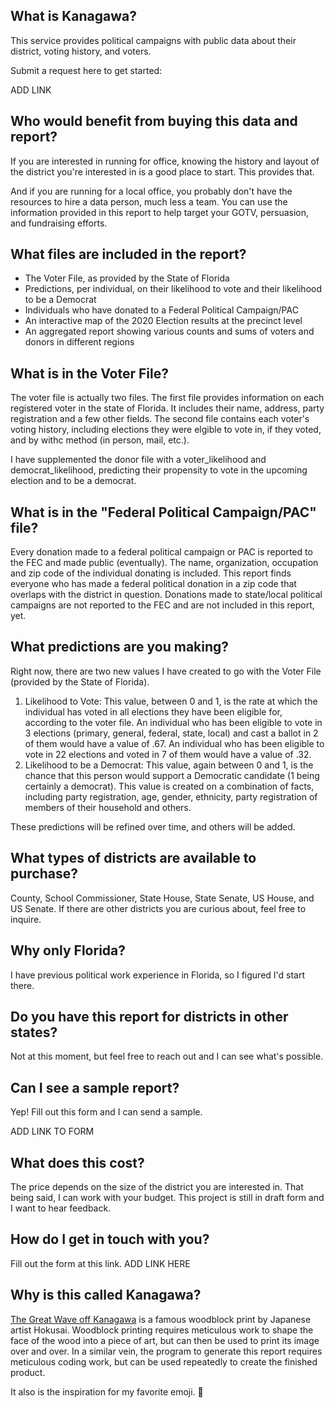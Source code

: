 ## What is Kanagawa?

This service provides political campaigns with public data about their district, voting history, and voters. 

Submit a request here to get started:

ADD LINK

## Who would benefit from buying this data and report?

If you are interested in running for office, knowing the history and layout of the district you're interested in is a good place to start. This provides that.

And if you are running for a local office, you probably don't have the resources to hire a data person, much less a team. You can use the information provided in this report to help target your GOTV, persuasion, and fundraising efforts.

## What files are included in the report?

* The Voter File, as provided by the State of Florida
* Predictions, per individual, on their likelihood to vote and their likelihood to be a Democrat
* Individuals who have donated to a Federal Political Campaign/PAC
* An interactive map of the 2020 Election results at the precinct level
* An aggregated report showing various counts and sums of voters and donors in different regions

## What is in the Voter File?

The voter file is actually two files. The first file provides information on each registered voter in the state of Florida. It includes their name, address, party registration and a few other fields. The second file contains each voter's voting history, including elections they were elgible to vote in, if they voted, and by withc method (in person, mail, etc.).

I have supplemented the donor file with a voter_likelihood and democrat_likelihood, predicting their propensity to vote in the upcoming election and to be a democrat.

## What is in the "Federal Political Campaign/PAC" file?

Every donation made to a federal political campaign or PAC is reported to the FEC and made public (eventually). The name, organization, occupation and zip code of the individual donating is included. This report finds everyone who has made a federal political donation in a zip code that overlaps with the district in question. Donations made to state/local political campaigns are not reported to the FEC and are not included in this report, yet.

## What predictions are you making?

Right now, there are two new values I have created to go with the Voter File (provided by the State of Florida).

1. Likelihood to Vote: This value, between 0 and 1, is the rate at which the individual has voted in all elections they have been eligible for, according to the voter file. An individual who has been eligible to vote in 3 elections (primary, general, federal, state, local) and cast a ballot in 2 of them would have a value of .67. An individual who has been eligible to vote in 22 elections and voted in 7 of them would have a value of .32.
2. Likelihood to be a Democrat: This value, again between 0 and 1, is the chance that this person would support a Democratic candidate (1 being certainly a democrat). This value is created on a combination of facts, including party registration, age, gender, ethnicity, party registration of members of their household and others.

These predictions will be refined over time, and others will be added.

## What types of districts are available to purchase?

County, School Commissioner, State House, State Senate, US House, and US Senate. If there are other districts you are curious about, feel free to inquire.

## Why only Florida?

I have previous political work experience in Florida, so I figured I'd start there.

## Do you have this report for districts in other states?

Not at this moment, but feel free to reach out and I can see what's possible.

## Can I see a sample report?

Yep! Fill out this form and I can send a sample.

ADD LINK TO FORM

## What does this cost?

The price depends on the size of the district you are interested in. That being said, I can work with your budget. This project is still in draft form and I want to hear feedback.

## How do I get in touch with you?

Fill out the form at this link. ADD LINK HERE

## Why is this called Kanagawa?

[The Great Wave off Kanagawa](https://en.wikipedia.org/wiki/The_Great_Wave_off_Kanagawa) is a famous woodblock print by Japanese artist Hokusai. Woodblock printing requires meticulous work to shape the face of the wood into a piece of art, but can then be used to print its image over and over. In a similar vein, the program to generate this report requires meticulous coding work, but can be used repeatedly to create the finished product.

It also is the inspiration for my favorite emoji. 🌊
